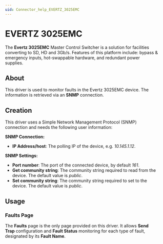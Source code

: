 ```yaml
---
uid: Connector_help_EVERTZ_3025EMC
---
```


# EVERTZ 3025EMC

The **Evertz 3025EMC** Master Control Switcher is a solution for facilities converting to SD, HD and 3Gb/s. Features of this platform include: bypass & emergency inputs, hot-swappable hardware, and redundant power supplies.

## About

This driver is used to monitor faults in the Evertz 3025EMC device. The information is retrieved via an **SNMP** connection.

## Creation

This driver uses a Simple Network Management Protocol (SNMP) connection and needs the following user information:

**SNMP Connection:**

- **IP Address/host**: The polling IP of the device, e.g. *10.145.1.12*.

**SNMP Settings:**

- **Port number**: The port of the connected device, by default *161*.
- **Get community string**: The community string required to read from the device. The default value is *public*.
- **Set community string**: The community string required to set to the device. The default value is *public*.

## Usage

### Faults Page

The **Faults** page is the only page provided on this driver. It allows **Send Trap** configuration and **Fault Status** monitoring for each type of fault, designated by its **Fault Name**.
